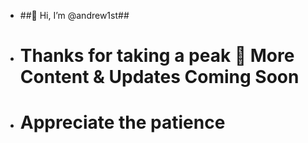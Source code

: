 - ##👋 Hi, I’m @andrew1st##
- # Thanks for taking a peak 👀 More Content & Updates Coming Soon
- # Appreciate the patience
<!--- 📫 How to reach me? Should I tell people to pull request this readme to contact me?... --->

<!---
andrew1st/andrew1st is a ✨ special ✨ repository because its `README.md` (this file) appears on your GitHub profile.
You can click the Preview link to take a look at your changes.

FIX BELOW
- #👀 My Intrests:#
- DevOps, 
- Database Administration & Management
- Website Design, Cyber Security
- Embedded Systems
- as well as consumer electronics/technology.
- 🌱 I’m currently learning Python, MySQL, Apache, PHP, Javascript, and C++.
--->
